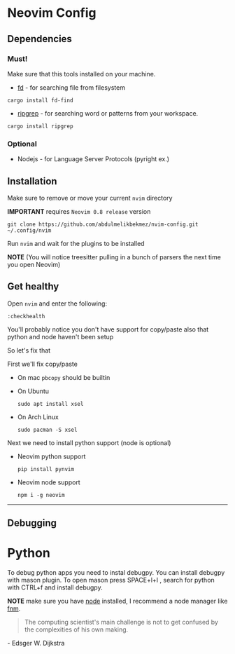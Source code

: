 # Neovim Config

## Dependencies

### Must!
Make sure that this tools installed on your machine.

- [fd](https://github.com/sharkdp/fd)  - for searching file from filesystem 
```
cargo install fd-find
```
- [ripgrep](https://github.com/BurntSushi/ripgrep) - for searching word or patterns from your workspace.

```
cargo install ripgrep
```


### Optional
- Nodejs - for Language Server Protocols (pyright ex.)
## Installation

Make sure to remove or move your current `nvim` directory

**IMPORTANT** requires `Neovim 0.8 release` version
```
git clone https://github.com/abdulmelikbekmez/nvim-config.git ~/.config/nvim
```

Run `nvim` and wait for the plugins to be installed 

**NOTE** (You will notice treesitter pulling in a bunch of parsers the next time you open Neovim) 

## Get healthy

Open `nvim` and enter the following:

```
:checkhealth
```

You'll probably notice you don't have support for copy/paste also that python and node haven't been setup

So let's fix that

First we'll fix copy/paste

- On mac `pbcopy` should be builtin

- On Ubuntu

  ```
  sudo apt install xsel
  ```

- On Arch Linux

  ```
  sudo pacman -S xsel
  ```

Next we need to install python support (node is optional)

- Neovim python support

  ```
  pip install pynvim
  ```

- Neovim node support

  ```
  npm i -g neovim
  ```
---

## Debugging

# Python

To debug python apps you need to instal debugpy. You can install debugpy with mason plugin.
To open mason press SPACE+l+I , search for python with  CTRL+f and install debugpy.

**NOTE** make sure you have [node](https://nodejs.org/en/) installed, I recommend a node manager like [fnm](https://github.com/Schniz/fnm).

> The computing scientist's main challenge is not to get confused by the complexities of his own making. 

\- Edsger W. Dijkstra
